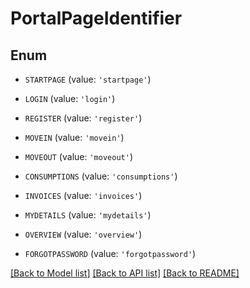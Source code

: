 # PortalPageIdentifier


## Enum

* `STARTPAGE` (value: `'startpage'`)

* `LOGIN` (value: `'login'`)

* `REGISTER` (value: `'register'`)

* `MOVEIN` (value: `'movein'`)

* `MOVEOUT` (value: `'moveout'`)

* `CONSUMPTIONS` (value: `'consumptions'`)

* `INVOICES` (value: `'invoices'`)

* `MYDETAILS` (value: `'mydetails'`)

* `OVERVIEW` (value: `'overview'`)

* `FORGOTPASSWORD` (value: `'forgotpassword'`)

[[Back to Model list]](../README.md#documentation-for-models) [[Back to API list]](../README.md#documentation-for-api-endpoints) [[Back to README]](../README.md)


